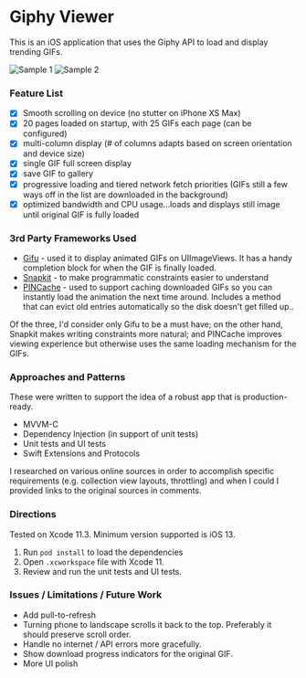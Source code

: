 # Giphy Viewer

This is an iOS application that uses the Giphy API to load and display trending GIFs.

![Sample 1](/samples/sample-1.gif) ![Sample 2](/samples/sample-2.gif)

### Feature List

- [x] Smooth scrolling on device (no stutter on iPhone XS Max)
- [x] 20 pages loaded on startup, with 25 GIFs each page (can be configured)
- [x] multi-column display (# of columns adapts based on screen orientation and device size)
- [x] single GIF full screen display
- [x] save GIF to gallery
- [x] progressive loading and tiered network fetch priorities (GIFs still a few ways off in the list are downloaded in the background)
- [x] optimized bandwidth and CPU usage...loads and displays still image until original GIF is fully loaded

### 3rd Party Frameworks Used

- [Gifu](https://github.com/kaishin/Gifu) - used it to display animated GIFs on UIImageViews. It has a handy completion block for when the GIF is finally loaded.
- [Snapkit](https://github.com/SnapKit/SnapKit) - to make programmatic constraints easier to understand
- [PINCache](https://github.com/pinterest/PINCache) - used to support caching downloaded GIFs so you can instantly load the animation the next time around. Includes a method that can evict old entries automatically so the disk doesn't get filled up..

Of the three, I'd consider only Gifu to be a must have; on the other hand, Snapkit makes writing constraints more natural; and PINCache improves viewing experience but otherwise uses the same loading mechanism for the GIFs.

### Approaches and Patterns

These were written to support the idea of a robust app that is production-ready.

- MVVM-C
- Dependency Injection (in support of unit tests)
- Unit tests and UI tests
- Swift Extensions and Protocols

I researched on various online sources in order to accomplish specific requirements (e.g. collection view layouts, throttling) and when I could I provided links to the original sources in comments.

### Directions

Tested on Xcode 11.3. Minimum version supported is iOS 13.

1. Run `pod install` to load the dependencies
2. Open `.xcworkspace` file with Xcode 11.
3. Review and run the unit tests and UI tests.

### Issues / Limitations / Future Work

- Add pull-to-refresh
- Turning phone to landscape scrolls it back to the top. Preferably it should preserve scroll order.
- Handle no internet / API errors more gracefully.
- Show download progress indicators for the original GIF.
- More UI polish
